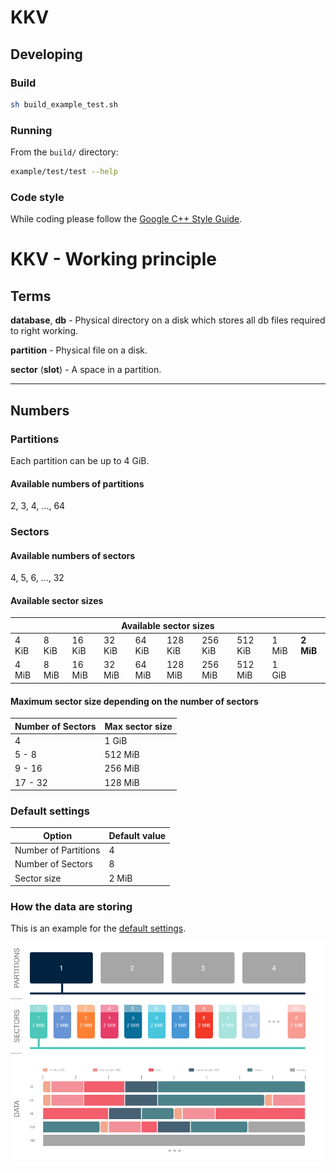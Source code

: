 # KKV

## Developing

### Build

```bash
sh build_example_test.sh
```

### Running

From the `build/` directory:
```bash
example/test/test --help
```

### Code style

While coding please follow the [Google C++ Style Guide](https://google.github.io/styleguide/cppguide.html).

# KKV - Working principle

## Terms

**database**, **db** - Physical directory on a disk which stores all db files
required to right working.

**partition** - Physical file on a disk.

**sector** (**slot**) - A space in a partition.

---

## Numbers

### Partitions

Each partition can be up to 4 GiB.

#### Available numbers of partitions

2, 3, 4, ..., 64

### Sectors

#### Available numbers of sectors

4, 5, 6, ..., 32

#### Available sector sizes

<table>
<thead>
	<tr>
		<th colspan="10" style="text-align: center;">Available sector sizes</th>
	</tr>
</thead>
<tbody>
	<tr>
		<td>4 KiB</td>
		<td>8 KiB</td>
		<td>16 KiB</td>
		<td>32 KiB</td>
		<td>64 KiB</td>
		<td>128 KiB</td>
		<td>256 KiB</td>
		<td>512 KiB</td>
		<td>1 MiB</td>
		<td><b>2 MiB</b></td>
  </tr>
  <tr>
		<td>4 MiB</td>
		<td>8 MiB</td>
		<td>16 MiB</td>
		<td>32 MiB</td>
		<td>64 MiB</td>
		<td>128 MiB</td>
		<td>256 MiB</td>
		<td>512 MiB</td>
		<td>1 GiB</td>
	</tr>
</tbody>
</table>

#### Maximum sector size depending on the number of sectors

| Number of Sectors | Max sector size |
| ----------------- | --------------- |
| 4                 | 1 GiB           |
| 5 - 8             | 512 MiB         |
| 9 - 16            | 256 MiB         |
| 17 - 32           | 128 MiB         |

### Default settings

| Option               | Default value |
| -------------------- | ------------- |
| Number of Partitions | 4             |
| Number of Sectors    | 8             |
| Sector size          | 2 MiB         |


### How the data are storing

This is an example for the [default settings](#default-settings).

![Image of Data Storing](docs/images/data_storing.png)
